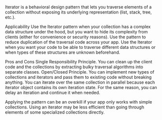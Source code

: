 Iterator is a behavioral design pattern that lets you traverse elements of a collection without exposing its underlying representation (list, stack, tree, etc.).

Applicability
Use the Iterator pattern when your collection has a complex data structure under the hood, but you want to hide its complexity from clients (either for convenience or security reasons).
Use the pattern to reduce duplication of the traversal code across your app.
Use the Iterator when you want your code to be able to traverse different data structures or when types of these structures are unknown beforehand.


Pros and Cons
Single Responsibility Principle. You can clean up the client code and the collections by extracting bulky traversal algorithms into separate classes.
Open/Closed Principle. You can implement new types of collections and iterators and pass them to existing code without breaking anything.
You can iterate over the same collection in parallel because each iterator object contains its own iteration state.
For the same reason, you can delay an iteration and continue it when needed.

Applying the pattern can be an overkill if your app only works with simple collections.
Using an iterator may be less efficient than going through elements of some specialized collections directly.
